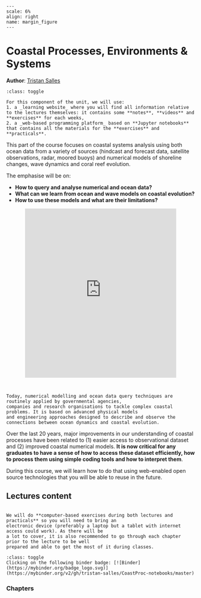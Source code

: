 ```{figure} _static/usyd.png
---
scale: 6%
align: right
name: margin_figure
---
```

Coastal Processes, Environments & Systems
=============================

**Author**: [Tristan Salles](https://www.sydney.edu.au/science/about/our-people/academic-staff/tristan-salles.html)


```{admonition} Course content
:class: toggle

For this component of the unit, we will use:
1. a _learning website_ where you will find all information relative to the lectures themselves: it contains some **notes**, **videos** and **exercises** for each weeks,
2. a _web-based programming platform_ based on **Jupyter notebooks** that contains all the materials for the **exercises** and **practicals**.
```

This part of the course focuses on coastal systems analysis using both ocean data from a variety of sources
(hindcast and forecast data, satellite observations, radar, moored buoys) and numerical models of shoreline changes,
wave dynamics and coral reef evolution.

The emphasise will be on:

+ **How to query and analyse numerical and ocean data?**
+ **What can we learn from ocean and wave models on coastal evolution?**
+ **How to use these models and what are their limitations?**

<div style="text-align: center; margin-bottom: 2em;">
    <iframe width="80%" height="450"
    src="https://earth.nullschool.net/#current/ocean/primary/waves/overlay=currents/patterson=153.25,-29.90,1793/loc=152.789,-32.490"
    frameborder="0" allowfullscreen></iframe>
</div>


```{note}

Today, numerical modelling and ocean data query techniques are routinely applied by governmental agencies,
companies and research organisations to tackle complex coastal problems. It is based on advanced physical models
and engineering approaches designed to describe and observe the connections between ocean dynamics and coastal evolution.

```

Over the last 20 years, major improvements in our understanding of coastal
processes have been related to (1) easier access to observational dataset and (2) improved
coastal numerical models. **It is now critical for any graduates to have a sense of how to access
these dataset efficiently, how to process them using simple coding tools and how to interpret them**.

During this course, we will learn how to do that using web-enabled open source technologies that you will be able to reuse in the future.

## Lectures content


```{important}

We will do **computer-based exercises during both lectures and practicals** so you will need to bring an
electronic device (preferably a laptop but a tablet with internet access could work). As there will be
a lot to cover, it is also recommended to go through each chapter prior to the lecture to be well
prepared and able to get the most of it during classes.
```

```{admonition}  Enable online exercises and practicals related notebooks:
:class: toggle
Clicking on the following binder badge: [![Binder](https://mybinder.org/badge_logo.svg)](https://mybinder.org/v2/gh/tristan-salles/CoastProc-notebooks/master)
```

<!-- Code is written in Python and accelerated using -->
<!-- JIT compilation via [Numba](http://numba.pydata.org/).  QuantEcon provides an -->
<!-- [introduction to these topics](https://python-programming.quantecon.org/). -->

### Chapters

```{tableofcontents}
```
